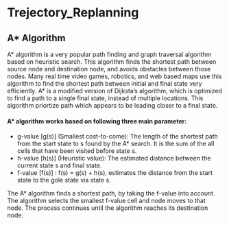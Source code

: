 # Trejectory_Replanning

## A* Algorithm  
A* algorithm is a very popular path finding and graph traversal algorithm based on heuristic search. This algorithm finds the shortest path between source node and destination node, and avoids obstacles between those nodes. Many real time video games, robotics, and web based maps use this algorithm to find the shortest path between initial and final state very efficiently. A* is a modified version of Dijksta’s algorithm, which is optimized to find a path to a single final state, instead of multiple locations. This algorithm priortize path which appears to be leading closer to a final state.  

#### A* algorithm works based on following three main parameter:
* g-value [g(s)] (Smallest  cost-to-come): The length of the shortest path from the start state to s found by the A* search. It is the sum of the all cells that have been visited before state s.
* h-value [h(s)] (Heuristic value):  The estimated distance between the current state s and final state. 
* f-value [f(s)] : f(s) = g(s) + h(s), estimates the distance from the start state to the gole state via state s.  

The  A* algorithm finds a shortest path, by taking the f-value into account. The algorithm selects the smallest f-value cell and node moves to that node. The process continues until the algorithm reaches its destination node. 
